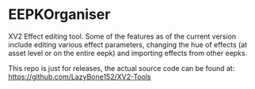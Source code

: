 # EEPKOrganiser
XV2 Effect editing tool. Some of the features as of the current version include editing various effect parameters, changing the hue of effects (at asset level or on the entire eepk) and importing effects from other eepks.

This repo is just for releases, the actual source code can be found at: https://github.com/LazyBone152/XV2-Tools
